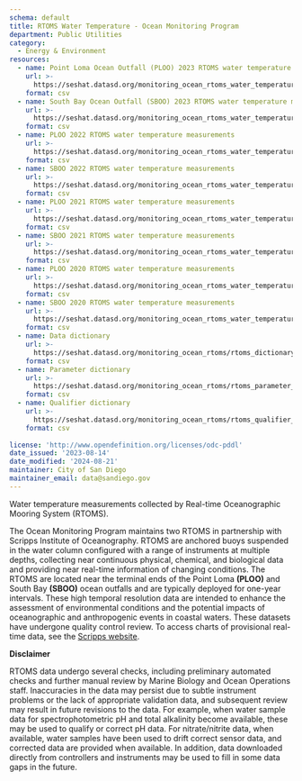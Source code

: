```yaml
---
schema: default
title: RTOMS Water Temperature - Ocean Monitoring Program
department: Public Utilities
category:
  - Energy & Environment
resources:
  - name: Point Loma Ocean Outfall (PLOO) 2023 RTOMS water temperature measurements
    url: >-
      https://seshat.datasd.org/monitoring_ocean_rtoms_water_temperature/PLOO_water_temperature_2023_datasd.csv
    format: csv
  - name: South Bay Ocean Outfall (SBOO) 2023 RTOMS water temperature measurements
    url: >-
      https://seshat.datasd.org/monitoring_ocean_rtoms_water_temperature/SBOO_water_temperature_2023_datasd.csv
    format: csv
  - name: PLOO 2022 RTOMS water temperature measurements
    url: >-
      https://seshat.datasd.org/monitoring_ocean_rtoms_water_temperature/PLOO_water_temperature_2022_datasd.csv
    format: csv
  - name: SBOO 2022 RTOMS water temperature measurements
    url: >-
      https://seshat.datasd.org/monitoring_ocean_rtoms_water_temperature/SBOO_water_temperature_2022_datasd.csv
    format: csv
  - name: PLOO 2021 RTOMS water temperature measurements
    url: >-
      https://seshat.datasd.org/monitoring_ocean_rtoms_water_temperature/PLOO_water_temperature_2021_datasd.csv
    format: csv
  - name: SBOO 2021 RTOMS water temperature measurements
    url: >-
      https://seshat.datasd.org/monitoring_ocean_rtoms_water_temperature/SBOO_water_temperature_2021_datasd.csv
    format: csv
  - name: PLOO 2020 RTOMS water temperature measurements
    url: >-
      https://seshat.datasd.org/monitoring_ocean_rtoms_water_temperature/PLOO_water_temperature_2020_datasd.csv
    format: csv
  - name: SBOO 2020 RTOMS water temperature measurements
    url: >-
      https://seshat.datasd.org/monitoring_ocean_rtoms_water_temperature/SBOO_water_temperature_2020_datasd.csv
    format: csv
  - name: Data dictionary
    url: >-
      https://seshat.datasd.org/monitoring_ocean_rtoms/rtoms_dictionary_datasd.csv
    format: csv
  - name: Parameter dictionary
    url: >-
      https://seshat.datasd.org/monitoring_ocean_rtoms/rtoms_parameter_dictionary_datasd.csv
    format: csv
  - name: Qualifier dictionary
    url: >-
      https://seshat.datasd.org/monitoring_ocean_rtoms/rtoms_qualifier_dictionary_datasd.csv
    format: csv
  
license: 'http://www.opendefinition.org/licenses/odc-pddl'
date_issued: '2023-08-14'
date_modified: '2024-08-21'
maintainer: City of San Diego
maintainer_email: data@sandiego.gov
---
```

Water temperature measurements collected by Real-time Oceanographic Mooring System (RTOMS).

<!--more-->

The Ocean Monitoring Program maintains two RTOMS in partnership with Scripps Institute of Oceanography. RTOMS are anchored buoys suspended in the water column configured with a range of instruments at multiple depths, collecting near continuous physical, chemical, and biological data and providing near real-time information of changing conditions. The RTOMS are located near the terminal ends of the Point Loma **(PLOO)** and South Bay **(SBOO)** ocean outfalls and are typically deployed for one-year intervals. These high temporal resolution data are intended to enhance the assessment of environmental conditions and the potential impacts of oceanographic and anthropogenic events in coastal waters. These datasets have undergone quality control review. To access charts of provisional real-time data, see the [Scripps website](https://mooring.ucsd.edu//).

**Disclaimer**

RTOMS data undergo several checks, including preliminary automated checks and further manual review by Marine Biology and Ocean Operations staff. Inaccuracies in the data may persist due to subtle instrument problems or the lack of appropriate validation data, and subsequent review may result in future revisions to the data. For example, when water sample data for spectrophotometric pH and total alkalinity become available, these may be used to qualify or correct pH data. For nitrate/nitrite data, when available, water samples have been used to drift correct sensor data, and corrected data are provided when available. In addition, data downloaded directly from controllers and instruments may be used to fill in some data gaps in the future.